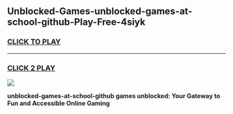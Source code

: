 
## Unblocked-Games-unblocked-games-at-school-github-Play-Free-4siyk
<h3>
<a href="https://premium76.site?title=unblocked-games-at-school-github&ref=18A1">CLICK TO PLAY</a></h3>
<hr>

<h3>
<a href="https://premium76.site?title=unblocked-games-at-school-github&ref=18A1">CLICK 2 PLAY</a>
  
</h3>

<a href="https://premium76.site?title=unblocked-games-at-school-github&ref=18A1"><img src="https://clearcache.store/games.png"></a>


**unblocked-games-at-school-github games unblocked: Your Gateway to Fun and Accessible Online Gaming**
